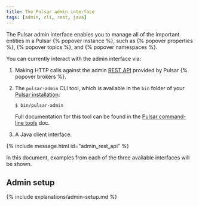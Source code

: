 ```yaml
---
title: The Pulsar admin interface
tags: [admin, cli, rest, java]
---
```


<!--

    Licensed to the Apache Software Foundation (ASF) under one
    or more contributor license agreements.  See the NOTICE file
    distributed with this work for additional information
    regarding copyright ownership.  The ASF licenses this file
    to you under the Apache License, Version 2.0 (the
    "License"); you may not use this file except in compliance
    with the License.  You may obtain a copy of the License at

      http://www.apache.org/licenses/LICENSE-2.0

    Unless required by applicable law or agreed to in writing,
    software distributed under the License is distributed on an
    "AS IS" BASIS, WITHOUT WARRANTIES OR CONDITIONS OF ANY
    KIND, either express or implied.  See the License for the
    specific language governing permissions and limitations
    under the License.

-->

The Pulsar admin interface enables you to manage all of the important entities in a Pulsar {% popover instance %}, such as {% popover properties %}, {% popover topics %}, and {% popover namespaces %}.

You can currently interact with the admin interface via:

1. Making HTTP calls against the admin [REST API](../../reference/RestApi) provided by Pulsar {% popover brokers %}.
1. The `pulsar-admin` CLI tool, which is available in the `bin` folder of your [Pulsar installation](../../getting-started/LocalCluster):

    ```shell
    $ bin/pulsar-admin
    ```

    Full documentation for this tool can be found in the [Pulsar command-line tools](../../reference/CliTools#pulsar-admin) doc.

1. A Java client interface.

{% include message.html id="admin_rest_api" %}

In this document, examples from each of the three available interfaces will be shown.

## Admin setup

{% include explanations/admin-setup.md %}
